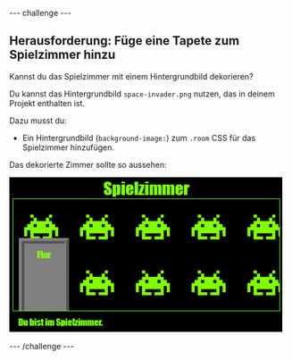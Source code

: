 \--- challenge \---

## Herausforderung: Füge eine Tapete zum Spielzimmer hinzu

Kannst du das Spielzimmer mit einem Hintergrundbild dekorieren?

Du kannst das Hintergrundbild `space-invader.png` nutzen, das in deinem Projekt enthalten ist.

Dazu musst du:

+ Ein Hintergrundbild (`background-image:`) zum `.room` CSS für das Spielzimmer hinzufügen. 

Das dekorierte Zimmer sollte so aussehen:

![Screenshot](images/rooms-games-finished.png)

\--- /challenge \---